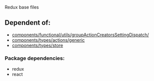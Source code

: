 Redux base files

## Dependent of:
- [components/functional/utils/groupActionCreatorsSettingDispatch/](https://github.com/Braint-Tech/template-web/tree/main/components/functional/utils/groupActionCreatorsSettingDispatch)
- [components/types/actions/generic](https://github.com/Braint-Tech/template-web/tree/main/components/types/actions/generic)
- [components/types/store](https://github.com/Braint-Tech/template-web/tree/main/components/types/store)

### Package dependencies:
- redux
- react